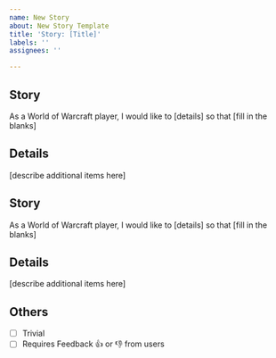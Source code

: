 ```yaml
---
name: New Story
about: New Story Template
title: 'Story: [Title]'
labels: ''
assignees: ''

---
```


## Story
As a World of Warcraft player, I would like to [details]
so that [fill in the blanks]

## Details
[describe additional items here]

## Story
As a World of Warcraft player, I would like to [details]
so that [fill in the blanks]

## Details
[describe additional items here]

## Others
- [ ] Trivial
- [ ] Requires Feedback :+1:  or :-1:  from users
